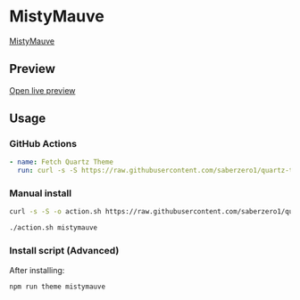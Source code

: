 # MistyMauve

[MistyMauve](https://github.com/RaveSplash)

## Preview

[Open live preview](https://quartz-themes.github.io/mistymauve/)

## Usage

### GitHub Actions

```yaml
- name: Fetch Quartz Theme
  run: curl -s -S https://raw.githubusercontent.com/saberzero1/quartz-themes/master/action.sh | bash -s -- mistymauve
```

### Manual install

```bash
curl -s -S -o action.sh https://raw.githubusercontent.com/saberzero1/quartz-themes/master/action.sh

./action.sh mistymauve
```

### Install script (Advanced)

After installing:

```bash
npm run theme mistymauve
```
